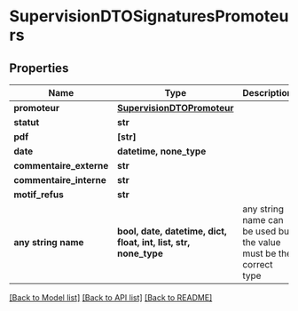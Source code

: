 # SupervisionDTOSignaturesPromoteurs


## Properties
Name | Type | Description | Notes
------------ | ------------- | ------------- | -------------
**promoteur** | [**SupervisionDTOPromoteur**](SupervisionDTOPromoteur.md) |  | 
**statut** | **str** |  | 
**pdf** | **[str]** |  | 
**date** | **datetime, none_type** |  | [optional] 
**commentaire_externe** | **str** |  | [optional] 
**commentaire_interne** | **str** |  | [optional] 
**motif_refus** | **str** |  | [optional] 
**any string name** | **bool, date, datetime, dict, float, int, list, str, none_type** | any string name can be used but the value must be the correct type | [optional]

[[Back to Model list]](../README.md#documentation-for-models) [[Back to API list]](../README.md#documentation-for-api-endpoints) [[Back to README]](../README.md)


